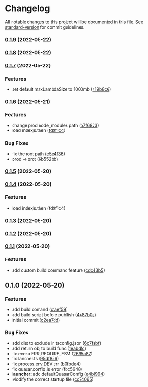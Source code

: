 # Changelog

All notable changes to this project will be documented in this file. See [standard-version](https://github.com/conventional-changelog/standard-version) for commit guidelines.

### [0.1.9](https://github.com/dongwa/vercel-quasar/compare/v0.1.8...v0.1.9) (2022-05-22)

### [0.1.8](https://github.com/dongwa/vercel-quasar/compare/v0.1.7...v0.1.8) (2022-05-22)

### [0.1.7](https://github.com/dongwa/vercel-quasar/compare/v0.1.6...v0.1.7) (2022-05-22)


### Features

* set default maxLambdaSize to 1000mb ([419b8c6](https://github.com/dongwa/vercel-quasar/commit/419b8c616c5436492a8402f1228c0ea7025438fc))

### [0.1.6](https://github.com/dongwa/vercel-quasar/compare/v0.1.1...v0.1.6) (2022-05-21)


### Features

* change prod node_modules path ([b7f6823](https://github.com/dongwa/vercel-quasar/commit/b7f68230e4c991b264a44f3594a0580ed6d6a5fe))
* load indexjs.then ([fd9f1c4](https://github.com/dongwa/vercel-quasar/commit/fd9f1c4ed0b2962566a1538c6c91468340a3a557))


### Bug Fixes

* fix the root path ([e5e4f36](https://github.com/dongwa/vercel-quasar/commit/e5e4f36a0ed7433f50ac3d1b29246a80a76d5bc5))
* prod -> prot ([6b552bb](https://github.com/dongwa/vercel-quasar/commit/6b552bbb71f3ab0e1f659fc9e2eea1eb2ed4857e))

### [0.1.5](https://github.com/dongwa/vercel-quasar/compare/v0.1.4...v0.1.5) (2022-05-20)

### [0.1.4](https://github.com/dongwa/vercel-quasar/compare/v0.1.3...v0.1.4) (2022-05-20)


### Features

* load indexjs.then ([fd9f1c4](https://github.com/dongwa/vercel-quasar/commit/fd9f1c4ed0b2962566a1538c6c91468340a3a557))

### [0.1.3](https://github.com/dongwa/vercel-quasar/compare/v0.1.2...v0.1.3) (2022-05-20)

### [0.1.2](https://github.com/dongwa/vercel-quasar/compare/v0.1.1...v0.1.2) (2022-05-20)

### [0.1.1](https://github.com/dongwa/vercel-quasar/compare/v0.1.0...v0.1.1) (2022-05-20)


### Features

* add custom build command feature ([cdc43b5](https://github.com/dongwa/vercel-quasar/commit/cdc43b586226164fd92dcb32aa10e4c66d42728b))

## 0.1.0 (2022-05-20)


### Features

* add build comand ([cfaef59](https://github.com/dongwa/vercel-quasar/commit/cfaef592d15e49a425d2e6acf8fffa77880bfa86))
* add build script before publlish ([4487b0a](https://github.com/dongwa/vercel-quasar/commit/4487b0a4c1e55b94fab2d655238ddb3237d334eb))
* initial commit ([c2ea7dd](https://github.com/dongwa/vercel-quasar/commit/c2ea7dd1bb98772913e6a195ce5ec540141b8e1e))


### Bug Fixes

* add dist to exclude in tsconfig.json ([6c7fabf](https://github.com/dongwa/vercel-quasar/commit/6c7fabf5054eea787e4fda8df8d0f66f6608db95))
* add return obj to build func ([1eabdfc](https://github.com/dongwa/vercel-quasar/commit/1eabdfc0bca7ade5476ba4eb3b307ee1e4b6eaf6))
* fix execa ERR_REQUIRE_ESM ([2695a87](https://github.com/dongwa/vercel-quasar/commit/2695a87b2475a7c23a02b0c528eda908fddb1556))
* fix lancher.ts ([95df856](https://github.com/dongwa/vercel-quasar/commit/95df856f0a37048301218cf98b842e651b4bff91))
* fix process.env.DEV err ([b0fbde4](https://github.com/dongwa/vercel-quasar/commit/b0fbde498e038c83b7aef5e8aa7827cff167a417))
* fix quasar.config.js error ([fbc5648](https://github.com/dongwa/vercel-quasar/commit/fbc5648ca7d5b7e464a4ea2edc2ddb8072b6306d))
* **launcher:** add defaultQuasarConfig ([e4b1994](https://github.com/dongwa/vercel-quasar/commit/e4b19948e6ee39940ca393ec9a65d3c5ad8031de))
* Modify the correct startup file ([cc74065](https://github.com/dongwa/vercel-quasar/commit/cc740655a11724b978dea3b0cd5f789e1b5908f6))
